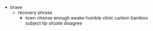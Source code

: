 - brave
    - recovery phrase
        - town choose enough awake humble clinic carbon bamboo subject tip situate disagree
